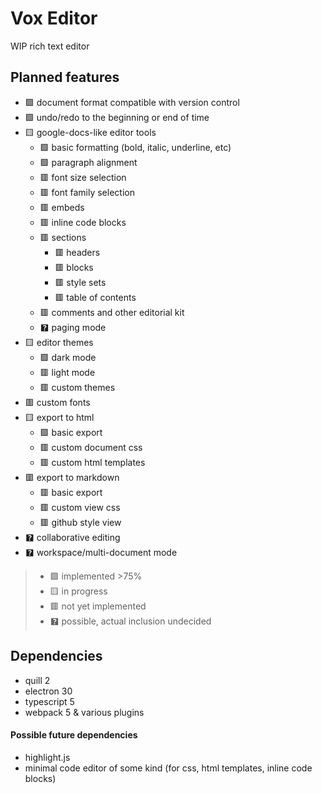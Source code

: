 # Vox Editor

WIP rich text editor

## Planned features
+ 🟩 document format compatible with version control
+ 🟩 undo/redo to the beginning or end of time
+ 🟨 google-docs-like editor tools
    - 🟩 basic formatting (bold, italic, underline, etc)
    - 🟩 paragraph alignment
    - 🟥 font size selection
    - 🟥 font family selection
    - 🟥 embeds
    - 🟥 inline code blocks
    - 🟥 sections
        * 🟥 headers
        * 🟥 blocks
        * 🟥 style sets
        * 🟥 table of contents
    - 🟥 comments and other editorial kit
    - 🯄 paging mode
+ 🟨 editor themes
    - 🟩 dark mode
    - 🟥 light mode
    - 🟥 custom themes
+ 🟥 custom fonts
+ 🟨 export to html
    - 🟩 basic export
    - 🟥 custom document css
    - 🟥 custom html templates
+ 🟥 export to markdown
    - 🟥 basic export
    - 🟥 custom view css
    - 🟥 github style view
+ 🯄 collaborative editing
+ 🯄 workspace/multi-document mode


> * 🟩 implemented >75%
> * 🟨 in progress
> * 🟥 not yet implemented
> * 🯄 possible, actual inclusion undecided

## Dependencies
+ quill 2
+ electron 30
+ typescript 5
+ webpack 5 & various plugins

#### Possible future dependencies
+ highlight.js
+ minimal code editor of some kind (for css, html templates, inline code blocks)
